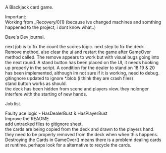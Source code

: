 A Blackjack card game.

Important:<br>
Working from _Recovery/0(1) (because ive changed machines and somthing happened to the project, i dont know what..)<br>

Dave's Dev journal.

next job is to fix the count the scores logic.
next step to fix the deck Remove method, also clear the ui and restart the game after GameOver method called.
The remove appears to work but with visual bugs going into the next round.
A stand button has been placed on the UI, it needs hooking up properly in the script. 
A condition for the dealer to stand on 18 19 & 20 has been implemented, although im not sure if it is working, need to debug.<br>
gitingnore updated to ignore *.blob (i think they are crash files)<br>
stand button works as should. <br>
the deck has been hidden from scene and players view. they nolonger interfere with the starting of new hands.<br>


Job list.

Faulty ace logic - HasDealerBust & HasPlayerBust<br>
Improve the README<br>
add untracked files to gitignore sheet.<br>
the cards are being copied from the deck and drawn to the players hand. they need to be properly removed from the deck when when this happens.<br>
Destroying the Cards in GameOver() means there is a problem dealing cards at runtime. perhaps look for a alternative to recycle the cards.<br> 